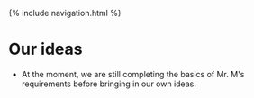 {% include navigation.html %}


# Our ideas

- At the moment, we are still completing the basics of Mr. M's requirements before bringing in our own ideas.
